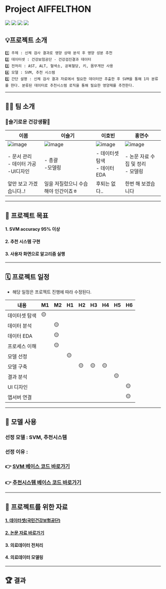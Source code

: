
# Project AIFFELTHON


<img src="https://img.shields.io/badge/Python-3776AB?style=for-the-badge&logo=Python&logoColor=white"> <img src="https://img.shields.io/badge/Android-3DDC84?style=for-the-badge&logo=Android&logoColor=white"> <img src="https://img.shields.io/badge/Google Colab-F9AB00?style=for-the-badge&logo=Google Colab&logoColor=white"> <img src="https://img.shields.io/badge/Notion-000000?style=for-the-badge&logo=Notion&logoColor=white">

## 💡프로젝트 소개
```
1️⃣ 주제 : 신체 검사 결과로 영양 상태 분석 후 영양 성분 추천   
2️⃣ 데이터셋 : 건강보험공단 - 건강검진결과 데이터   
3️⃣ 전처리 : AST, ALT, 혈색소, 공복혈당, 키, 몸무게만 사용   
4️⃣ 모델 : SVM, 추천 시스템   
5️⃣ 간단 설명 : 신체 검사 결과 자료에서 필요한 데이터만 추출한 후 SVM을 통해 1차 분류를 한다. 분류된 데이터로 추천시스템 로직을 통해 필요한 영양제를 추천한다.
```


---
## 🤸‍♂️ 팀 소개

### 💪슬기로운 건강생활💪

|이봄|이슬기|이호빈|홍연수|
|---|---|---|---|
|![image](https://user-images.githubusercontent.com/96757866/166195163-f7f405d5-fa8d-44b7-9d79-2e2dcf6a1ebb.png)|![image](https://user-images.githubusercontent.com/96757866/166195149-bc89383e-ddf7-48d3-a1d6-db79bed4d4aa.png)|![image](https://user-images.githubusercontent.com/96757866/166195189-2ffa50c4-a94d-4c19-a396-a5ee8f89b642.png)|![image](https://user-images.githubusercontent.com/96757866/166195108-3464148f-8cff-4f95-8ca5-a5e78a07d2e0.png)|
|- 문서 관리 </br>- 데이터 가공 </br>-UI디자인|- 총괄 </br>-모델링|- 데이터셋 탐색 </br> - 데이터 EDA|- 논문 자료 수집 및 정리 </br>- 모델링|
|앞만 보고 가겠습니다..!|일을 저질렀으니 수습해야 인간이죠ㅎ|후퇴는 없다..|한번 해 보겠습니다|

---
## 🏅 프로젝트 목표
#### 1. SVM accuracy 95% 이상
#### 2. 추천 시스템 구현
#### 3. 사용자 화면으로 알고리즘 실행

---
## 🗓️ 프로젝트 일정
- 해당 일정은 프로젝트 진행에 따라 수정된다.

|내용|M1|M2|H1|H2|H3|H4|H5|H6|
|---|---|---|---|---|---|---|---|---|
|데이터셋 탐색|🟡||||||||
|데이터 분석||🟡|||||||
|데이터 EDA||🟡|||||||
|프로세스 이해||🟡|||||||
|모델 선정|||🟡||||||
|모델 구축||||🟡|🟡|🟡|||
|결과 분석|||||||🟡||
|UI 디자인||||||||🟡|
|앱서버 연결||||||||🟡|

---
## 🤖 모델 사용
### 선정 모델 : SVM, 추천시스템
### 선정 이유 : 
### 👉 [SVM 베이스 코드 바로가기](https://github.com/LAGABI44/Project-AIFFELTHON/tree/main/Base%20code/SVM)
### 👉 [추천시스템 베이스 코드 바로가기](https://github.com/LAGABI44/Project-AIFFELTHON/tree/main/Base%20code/Recommender_system)
---
## 🦄 프로젝트를 위한 자료
#### [1. 데이터셋(국민건강보험공단)](https://www.data.go.kr/data/15007122/fileData.do)
#### [2. 논문 자료 바로가기](https://github.com/LAGABI44/Project-AIFFELTHON/tree/main/%EB%85%BC%EB%AC%B8%20%EC%9E%90%EB%A3%8C)
#### 3. 의료데이터 전처리
#### 4. 의료데이터 모델링

---
## 🏆 결과


